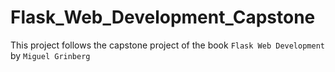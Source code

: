 # Flask_Web_Development_Capstone
This project follows the capstone project of the book `Flask Web Development` by `Miguel Grinberg`
